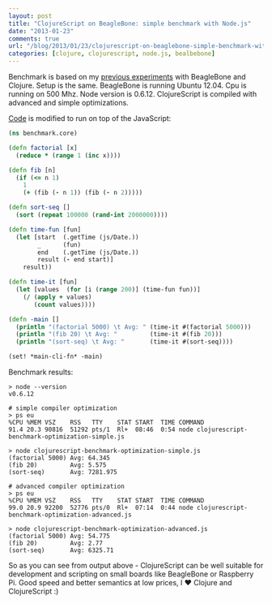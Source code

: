 ```yaml
---
layout: post
title: "ClojureScript on BeagleBone: simple benchmark with Node.js"
date: "2013-01-23"
comments: true
url: "/blog/2013/01/23/clojurescript-on-beaglebone-simple-benchmark-with-node-dot-js/"
categories: [clojure, clojurescript, node.js, bealbebone]
---
```

Benchmark is based on my [previous experiments](/blog/2012/09/07/clojure-on-beaglebone-openjdk-vs-oracle-embedded-jre-benchmark/) with BeagleBone and Clojure. Setup is the same. BeagleBone is running Ubuntu 12.04. Cpu is running on 500 Mhz.
Node version is 0.6.12. ClojureScript is compiled with advanced and simple optimizations.
<!--more-->

[Code](https://github.com/Gonzih/clojurescript-small-benchmark-for-embed) is modified to run on top of the JavaScript:
```clojure
(ns benchmark.core)

(defn factorial [x]
  (reduce * (range 1 (inc x))))

(defn fib [n]
  (if (<= n 1)
    1
    (+ (fib (- n 1)) (fib (- n 2)))))

(defn sort-seq []
  (sort (repeat 100000 (rand-int 2000000))))

(defn time-fun [fun]
  (let [start  (.getTime (js/Date.))
        _      (fun)
        end    (.getTime (js/Date.))
        result (- end start)]
    result))

(defn time-it [fun]
  (let [values  (for [i (range 200)] (time-fun fun))]
    (/ (apply + values)
       (count values))))

(defn -main []
  (println "(factorial 5000) \t Avg: " (time-it #(factorial 5000)))
  (println "(fib 20) \t Avg: "         (time-it #(fib 20)))
  (println "(sort-seq) \t Avg: "       (time-it #(sort-seq))))

(set! *main-cli-fn* -main)
```

Benchmark results:

```
> node --version
v0.6.12

# simple compiler optimization
> ps eu
%CPU %MEM VSZ    RSS   TTY    STAT START  TIME COMMAND
91.4 20.3 90816  51292 pts/1  Rl+  08:46  0:54 node clojurescript-benchmark-optimization-simple.js

> node clojurescript-benchmark-optimization-simple.js
(factorial 5000) Avg: 64.345
(fib 20)         Avg: 5.575
(sort-seq)       Avg: 7281.975

# advanced compiler optimization
> ps eu
%CPU %MEM VSZ    RSS   TTY    STAT START  TIME COMMAND
99.0 20.9 92200  52776 pts/0  Rl+  07:14  0:44 node clojurescript-benchmark-optimization-advanced.js

> node clojurescript-benchmark-optimization-advanced.js
(factorial 5000) Avg: 54.775
(fib 20)         Avg: 2.77
(sort-seq)       Avg: 6325.71
```

So as you can see from output above - ClojureScript can be well suitable for development and scripting on small boards like BeagleBone or Raspberry Pi.
Good speed and better semantics at low prices, I ♥ Clojure and ClojureScript :)
